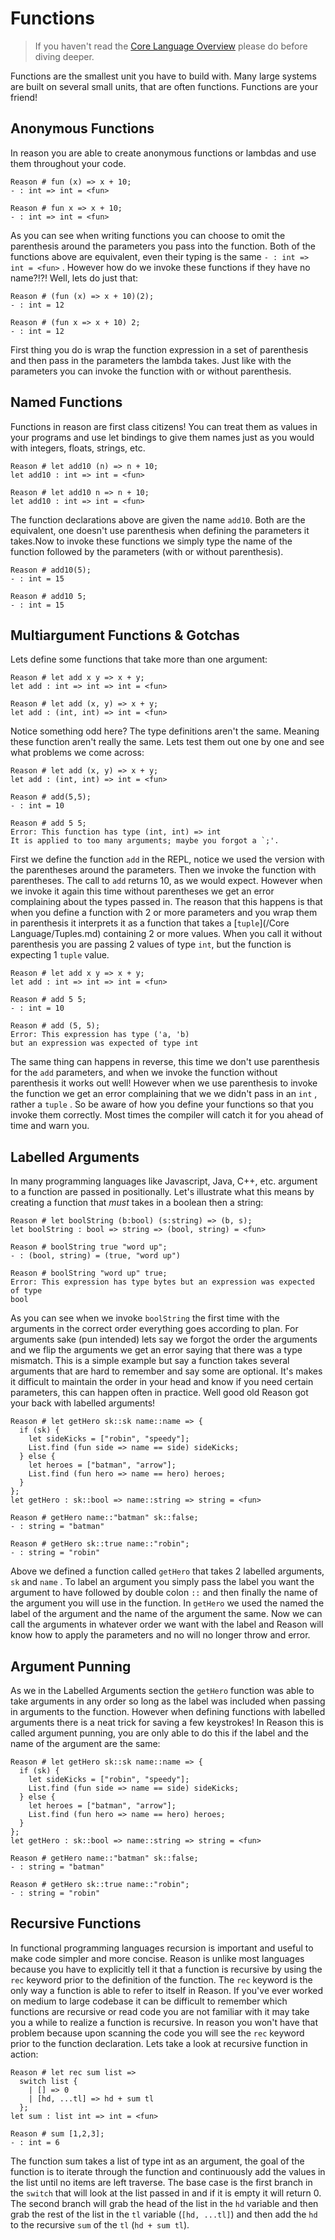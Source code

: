 # Functions

> If you haven't read the [Core Language Overview](/reader/guides/native/anIntroductionToReason/coreLanguage/coreLanguage) please do before diving deeper.

Functions are the smallest unit you have to build with. Many large systems are built on several small units, that are often functions. Functions are your friend!

## Anonymous Functions

In reason you are able to create anonymous functions or lambdas and use them throughout your code.

```reason
Reason # fun (x) => x + 10;
- : int => int = <fun>

Reason # fun x => x + 10;
- : int => int = <fun>
```

As you can see when writing functions you can choose to omit the parenthesis around the parameters you pass into the function. Both of the functions above are equivalent, even their typing is the same `- : int => int = <fun>` . However how do we invoke these functions if they have no name?!?! Well, lets do just that:

```reason
Reason # (fun (x) => x + 10)(2);
- : int = 12

Reason # (fun x => x + 10) 2;
- : int = 12
```

First thing you do is wrap the function expression in a set of parenthesis and then pass in the parameters the lambda takes. Just like with the parameters you can invoke the function with or without parenthesis.

## Named Functions

Functions in reason are first class citizens! You can treat them as values in your programs and use let bindings to give them names just as you would with integers, floats, strings, etc.

```reason
Reason # let add10 (n) => n + 10;
let add10 : int => int = <fun>

Reason # let add10 n => n + 10;
let add10 : int => int = <fun>
```

The function declarations above are given the name `add10`. Both are the equivalent, one doesn't use parenthesis when defining the parameters it takes.Now to invoke these functions we simply type the name of the function followed by the parameters \(with or without parenthesis\).

```reason
Reason # add10(5);
- : int = 15

Reason # add10 5;
- : int = 15
```

## Multiargument Functions & Gotchas

Lets define some functions that take more than one argument:

```reason
Reason # let add x y => x + y;
let add : int => int => int = <fun>

Reason # let add (x, y) => x + y;
let add : (int, int) => int = <fun>
```

Notice something odd here? The type definitions aren't the same. Meaning these function aren't really the same. Lets test them out one by one and see what problems we come across:

```reason
Reason # let add (x, y) => x + y;
let add : (int, int) => int = <fun>

Reason # add(5,5);
- : int = 10

Reason # add 5 5;
Error: This function has type (int, int) => int
It is applied to too many arguments; maybe you forgot a `;'.
```

First we define the function `add` in the REPL, notice we used the version with the parentheses around the parameters. Then we invoke the function with parentheses. The call to `add` returns 10, as we would expect. However when we invoke it again this time without parentheses we get an error complaining about the types passed in. The reason that this happens is that when you define a function with 2 or more parameters and you wrap them in parenthesis it interprets it as a function that takes a [`tuple`](/Core Language/Tuples.md) containing 2 or more values. When you call it without parenthesis you are passing 2 values of type `int`, but the function is expecting 1 `tuple` value.

```reason
Reason # let add x y => x + y;
let add : int => int => int = <fun>

Reason # add 5 5;
- : int = 10

Reason # add (5, 5);
Error: This expression has type ('a, 'b)
but an expression was expected of type int
```

The same thing can happens in reverse, this time we don't use parenthesis for the `add` parameters, and when we invoke the function without parenthesis it works out well! However when we use parenthesis to invoke the function we get an error complaining that we we didn't pass in an `int` , rather a `tuple` . So be aware of how you define your functions so that you invoke them correctly. Most times the compiler will catch it for you ahead of time and warn you.

## Labelled Arguments

In many programming languages like Javascript, Java, C++, etc. argument to a function are passed in positionally. Let's illustrate what this means by creating a function that _must_ takes in a boolean then a string:

```reason
Reason # let boolString (b:bool) (s:string) => (b, s);
let boolString : bool => string => (bool, string) = <fun>

Reason # boolString true "word up";
- : (bool, string) = (true, "word up")

Reason # boolString "word up" true;
Error: This expression has type bytes but an expression was expected of type
bool
```

As you can see when we invoke `boolString` the first time with the arguments in the correct order everything goes according to plan. For arguments sake \(pun intended\) lets say we forgot the order the arguments and we flip the arguments we get an error saying that there was a type mismatch. This is a simple example but say a function takes several arguments that are hard to remember and say some are optional. It's makes it difficult to maintain the order in your head and know if you need certain parameters, this can happen often in practice. Well good old Reason got your back with labelled arguments!

```reason
Reason # let getHero sk::sk name::name => {
  if (sk) {
    let sideKicks = ["robin", "speedy"];
    List.find (fun side => name == side) sideKicks;
  } else {
    let heroes = ["batman", "arrow"];
    List.find (fun hero => name == hero) heroes;
  }
};
let getHero : sk::bool => name::string => string = <fun>

Reason # getHero name::"batman" sk::false;
- : string = "batman"

Reason # getHero sk::true name::"robin";
- : string = "robin"
```

Above we defined a function called `getHero` that takes 2 labelled arguments, `sk` and `name` . To label an argument you simply pass the label you want the argument to have followed by double colon `::` and then finally the name of the argument you will use in the function. In `getHero` we used the named the label of the argument and the name of the argument the same. Now we can call the arguments in whatever order we want with the label and Reason will know how to apply the parameters and no will no longer throw and error.

## Argument Punning

As we in the Labelled Arguments section the `getHero` function was able to take arguments in any order so long as the label was included when passing in arguments to the function. However when defining functions with labelled arguments there is a neat trick for saving a few keystrokes! In Reason this is called argument punning, you are only able to do this if the label and the name of the argument are the same:

```reason
Reason # let getHero sk::sk name::name => {
  if (sk) {
    let sideKicks = ["robin", "speedy"];
    List.find (fun side => name == side) sideKicks;
  } else {
    let heroes = ["batman", "arrow"];
    List.find (fun hero => name == hero) heroes;
  }
};
let getHero : sk::bool => name::string => string = <fun>

Reason # getHero name::"batman" sk::false;
- : string = "batman"

Reason # getHero sk::true name::"robin";
- : string = "robin"
```

## Recursive Functions

In functional programming languages recursion is important and useful to make code simpler and more concise. Reason is unlike most languages because you have to explicitly tell it that a function is recursive by using the `rec` keyword prior to the definition of the function. The `rec` keyword is the only way a function is able to refer to itself in Reason. If you've ever worked on medium to large codebase it can be difficult to remember which functions are recursive or read code you are not familiar with it may take you a while to realize a function is recursive. In reason you won't have that problem because upon scanning the code you will see the `rec` keyword prior to the function declaration. Lets take a look at recursive function in action:

```reason
Reason # let rec sum list =>
  switch list {
    | [] => 0
    | [hd, ...tl] => hd + sum tl
  };
let sum : list int => int = <fun>

Reason # sum [1,2,3];
- : int = 6
```

The function sum takes a list of type int as an argument, the goal of the function is to iterate through the function and continuously add the values in the list until no items are left traverse. The base case is the first branch in the `switch` that will look at the list passed in and if it is empty it will return 0. The second branch will grab the head of the list in the `hd` variable and then grab the rest of the list in the `tl` variable \(`[hd, ...tl]`\) and then add the `hd` to the recursive `sum` of the `tl` \(`hd + sum tl`\).
